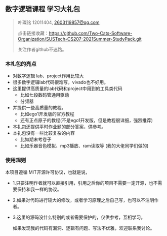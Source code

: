 ## 数字逻辑课程 学习大礼包

> 叶璨铭 12011404, 2603119857@qq.com
>
> 点击链接收藏：https://github.com/Two-Cats-Software-Organization/SUSTech-CS207-2021Summer-StudyPack.git
>
> 关注作者github不迷路。

### 本礼包的亮点

- 对数字逻辑 lab、project作用比较大
- 很多数字逻辑lab代码很难写，vivado也不好用。
- 这里提供高质量的lab代码和project中用到的工具类代码
  - 比如七段数码管通用驱动
  - 分频器
- 并提供一些高质量的教程。
  - 比如ego1开发版的官方教程
  - 还有正点原子的教程(不是ego1开发版，但是教程很详细，强烈推荐)
- 本礼包还提供平时作业题的部分答案，供参考。
- 本礼包没有一些比较复杂的内容
  - 比如期末考卷子
  - 比如乐器音色模拟、mp3播放、ram读取等 (我的大佬同学们做的)

### 使用规则

本项目遵循 MIT开源许可协议，也就是说， 

- 1.只要注明作者就可以直接引用，引用之后你的项目不需要一定开源，也不需要保持和我一样的协议。

- 2.如果对代码进行较大的修改，或者学习原理之后自己写，也可以不注明作者。

- 3.这里的源码没什么特别的或者需要保护的，仅供参考，互相学习。

  如果发现我的代码有漏洞、逻辑有问题、写法不优雅，欢迎联系我讨论。





